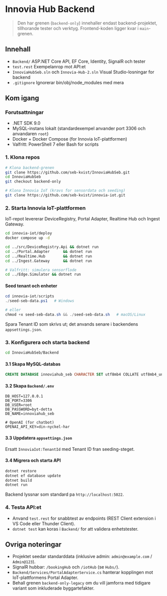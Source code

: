 # Innovia Hub Backend

> Den har grenen (`backend-only`) innehaller endast backend-projektet, tillhorande tester och verktyg. Frontend-koden ligger kvar i `main`-grenen.

## Innehall
- `Backend/`  ASP.NET Core API, EF Core, Identity, SignalR och tester
- `test.rest`  Exempelanrop mot API:et
- `InnoviaHubSeb.sln` och `Innovia-Hub-2.sln`  Visual Studio-losningar for backend
- `.gitignore`  Ignorerar bin/obj/node_modules med mera

## Kom igang

### Forutsattningar
- .NET SDK 9.0
- MySQL-instans lokalt (standardexempel anvander port 3306 och anvandaren `root`)
- Docker + Docker Compose (for Innovia IoT-plattformen)
- Valfritt: PowerShell 7 eller Bash for scripts

### 1. Klona repos
```bash
# Klona backend-grenen
git clone https://github.com/seb-kvist/InnoviaHubSeb.git
cd InnoviaHubSeb
git checkout backend-only

# Klona Innovia IoT (kravs for sensordata och seeding)
git clone https://github.com/seb-kvist/innovia-iot.git
```

### 2. Starta Innovia IoT-plattformen
IoT-repot levererar DeviceRegistry, Portal Adapter, Realtime Hub och Ingest Gateway.

```bash
cd innovia-iot/deploy
docker compose up -d
```

```bash
cd ../src/DeviceRegistry.Api && dotnet run
cd ../Portal.Adapter      && dotnet run
cd ../Realtime.Hub        && dotnet run
cd ../Ingest.Gateway      && dotnet run

# Valfritt: simulera sensorflode
cd ../Edge.Simulator && dotnet run
```

#### Seed tenant och enheter
```powershell
cd innovia-iot/scripts
./seed-seb-data.ps1   # Windows

# eller
chmod +x seed-seb-data.sh && ./seed-seb-data.sh   # macOS/Linux
```
Spara Tenant ID som skrivs ut; det anvands senare i backendens `appsettings.json`.

### 3. Konfigurera och starta backend
```bash
cd InnoviaHubSeb/Backend
```

#### 3.1 Skapa MySQL-databas
```sql
CREATE DATABASE innoviahub_seb CHARACTER SET utf8mb4 COLLATE utf8mb4_unicode_ci;
```

#### 3.2 Skapa `Backend/.env`
```env
DB_HOST=127.0.0.1
DB_PORT=3306
DB_USER=root
DB_PASSWORD=byt-detta
DB_NAME=innoviahub_seb

# OpenAI (for chatbot)
OPENAI_API_KEY=din-nyckel-har
```

#### 3.3 Uppdatera `appsettings.json`
Ersatt `InnoviaIot:TenantId` med Tenant ID fran seeding-steget.

#### 3.4 Migrera och starta API
```bash
dotnet restore
dotnet ef database update
dotnet build
dotnet run
```
Backend lyssnar som standard pa `http://localhost:5022`.

### 4. Testa API:et
- Anvand `test.rest` for snabbtest av endpoints (REST Client extension i VS Code eller Thunder Client).
- `dotnet test` kan koras i `Backend/` for att validera enhetstester.

## Ovriga noteringar
- Projektet seedar standarddata (inklusive admin: `admin@example.com` / `Admin@123`).
- SignalR hubbar: `/bookingHub` och `/iotHub` (se `Hubs/`).
- `Backend/Services/PortalAdapterService.cs` hanterar kopplingen mot IoT-plattformens Portal Adapter.
- Behall grenen `backend-only-legacy` om du vill jamforra med tidigare variant som inkluderade byggartefakter.

